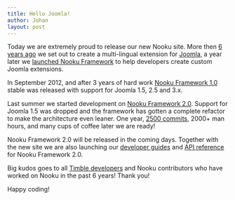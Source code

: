 ```yaml
---
title: Hello Joomla!
author: Johan
layout: post
---
```


Today we are extremely proud to release our new Nooku site. More then [6 years ago](http://www.nooku.org/blog/2008/04/party-time-%E2%80%94-website-launch/) we set out to create a multi-lingual extension for [Joomla](http://www.joomla.org), a year later we [launched Nooku Framework](http://www.nooku.org/blog/2009/05/nooku-framework-the-api-that-speaks-for-itself/) to help developers create custom Joomla extensions.

In September 2012, and after 3 years of hard work [Nooku Framework 1.0](https://github.com/nooku/nooku-framework/releases) stable was released with support for Joomla 1.5, 2.5 and 3.x.

<!--more-->

Last summer we started development on [Nooku Framework 2.0](https://github.com/nooku/nooku-framework). Support for Joomla 1.5 was dropped and the framework has gotten a complete refactor to make the architecture even leaner. One year, [2500 commits](https://github.com/nooku/nooku-framework/graphs/contributors), 2000+ man hours, and many cups of coffee later we are ready!

Nooku Framework 2.0 will be released in the coming days. Together with the new site we are also launching our [developer guides](http://guides.nooku.org) and [API reference](http://api.nooku.org) for Nooku Framework 2.0.

Big kudos goes to all [Timble developers](http://www.timble.net/about/#our-team) and Nooku contributors who have worked on Nooku in the past 6 years! Thank you!

Happy coding!